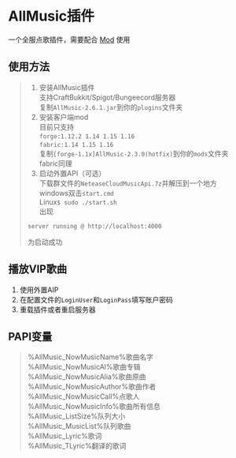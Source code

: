 # AllMusic插件

一个全服点歌插件，需要配合 [Mod](https://github.com/HeartAge/AllMusic_M/) 使用

## 使用方法
>1. 安装AllMusic插件  
>支持CraftBukkit/Spigot/Bungeecord服务器  
>复制`AllMusic-2.6.1.jar`到你的`plugins`文件夹  
>2. 安装客户端mod  
>目前只支持  
>`forge:1.12.2 1.14 1.15 1.16`  
>`fabric:1.14 1.15 1.16`  
>复制`[forge-1.1x]AllMusic-2.3.0(hotfix)`到你的`mods`文件夹  
>fabric同理  
>3. 启动外置API（可选）  
>下载群文件的`NeteaseCloudMusicApi.7z`并解压到一个地方  
>windows双击`start.cmd`  
>Linux`$ sudo ./start.sh`  
>出现  
>```
>server running @ http://localhost:4000
>```  
>为启动成功

## 播放VIP歌曲
1. 使用外置AIP
2. 在配置文件的`LoginUser`和`LoginPass`填写账户密码
3. 重载插件或者重启服务器

## PAPI变量  
> %AllMusic_NowMusicName%歌曲名字  
> %AllMusic_NowMusicAl%歌曲专辑  
> %AllMusic_NowMusicAlia%歌曲原曲  
> %AllMusic_NowMusicAuthor%歌曲作者  
> %AllMusic_NowMusicCall%点歌人  
> %AllMusic_NowMusicInfo%歌曲所有信息  
> %AllMusic_ListSize%队列大小  
> %AllMusic_MusicList%队列歌曲  
> %AllMusic_Lyric%歌词  
> %AllMusic_TLyric%翻译的歌词